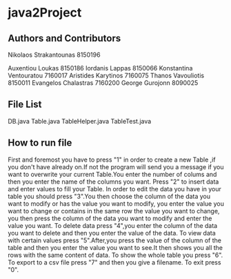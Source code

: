 # java2Project
## Authors and Contributors
Nikolaos Strakantounas 8150196

Auxentiou Loukas 8150186
Iordanis Lappas 8150066
Konstantina Ventouratou 7160017
Aristides Karytinos 7160075
Thanos Vavouliotis 8150011
Evangelos Chalastras 7160200
George Gurojonn 8090025
## File List
DB.java 
Table.java
TableHelper.java
TableTest.java
## How to run file
First and foremost you have to press "1" in order to create a new Table ,if you don't have already on.If not the program will send you a message if you want to overwrite your current Table.You enter the number of colums and then you enter the name of the columns you want.
Press "2" to insert data and enter values to fill your Table.
In order to edit the data you have in your table you should press "3".You then choose the column of the data you want to modify or has the value you want to modify, you enter the value you want to change or contains in the same row the value you want to change, you then press the column of the data you want to modify and enter the value you want.
To delete data press "4",you enter the column of the data you want to delete and then you enter the value of the data.
To view data with certain values press "5".After,you press the value of the column of the table and then you enter the value you want to see.It then shows you all the rows with the same content of data.
To show the whole table you press "6".
To export to a csv file press "7" and then you give a filename.
To exit press "0".
